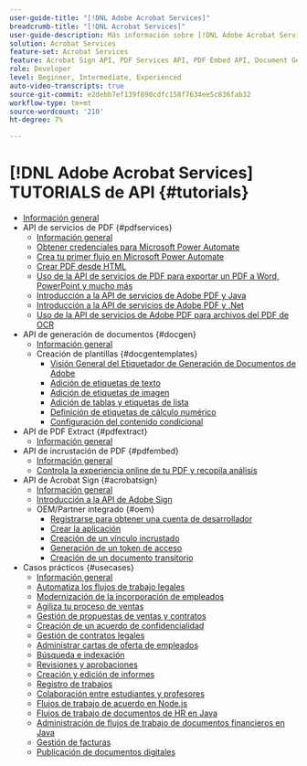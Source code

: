 ```yaml
---
user-guide-title: "[!DNL Adobe Acrobat Services]"
breadcrumb-title: "[!DNL Acrobat Services]"
user-guide-description: Más información sobre [!DNL Adobe Acrobat Services]
solution: Acrobat Services
feature-set: Acrobat Services
feature: Acrobat Sign API, PDF Services API, PDF Embed API, Document Generation API
role: Developer
level: Beginner, Intermediate, Experienced
auto-video-transcripts: true
source-git-commit: e2debb7ef139f890cdfc158f7634ee5c836fab32
workflow-type: tm+mt
source-wordcount: '210'
ht-degree: 7%

---
```



# [!DNL Adobe Acrobat Services] TUTORIALS de API {#tutorials}

+ [Información general](overview.md)
+ API de servicios de PDF {#pdfservices}
   + [Información general](pdfservices/overview-pdfservices.md)
   + [Obtener credenciales para Microsoft Power Automate](pdfservices/getting-credentials-power-automate.md)
   + [Crea tu primer flujo en Microsoft Power Automate](pdfservices/create-workflow-power-automate.md)
   + [Crear PDF desde HTML](pdfservices/createpdffromhtml.md)
   + [Uso de la API de servicios de PDF para exportar un PDF a Word, PowerPoint y mucho más](pdfservices/exportpdf.md)
   + [Introducción a la API de servicios de Adobe PDF y Java](pdfservices/gettingstartedjava.md)
   + [Introducción a la API de servicios de Adobe PDF y .Net](pdfservices/gettingstartednet.md)
   + [Uso de la API de servicios de Adobe PDF para archivos del PDF de OCR](pdfservices/ocr.md)
+ API de generación de documentos {#docgen}
   + [Información general](docgen/overview-docgen.md)
   + Creación de plantillas {#docgentemplates}
      + [Visión General del Etiquetador de Generación de Documentos de Adobe](docgen/taggeroverview.md)
      + [Adición de etiquetas de texto](docgen/taggeraddtexttags.md)
      + [Adición de etiquetas de imagen](docgen/taggeraddimagetags.md)
      + [Adición de tablas y etiquetas de lista](docgen/taggertables.md)
      + [Definición de etiquetas de cálculo numérico](docgen/taggercalculations.md)
      + [Configuración del contenido condicional](docgen/taggerconditional.md)
+ API de PDF Extract {#pdfextract}
   + [Información general](pdfextract/overview-extract.md)
+ API de incrustación de PDF {#pdfembed}
   + [Información general](pdfembed/overview-embed.md)
   + [Controla la experiencia online de tu PDF y recopila análisis](pdfembed/controlpdfexperience.md)
+ API de Acrobat Sign {#acrobatsign}
   + [Información general](acrobatsign/overview-sign.md)
   + [Introducción a la API de Adobe Sign](acrobatsign/signapi.md)
   + OEM/Partner integrado {#oem}
      + [Registrarse para obtener una cuenta de desarrollador](acrobatsign/sign-up-developer-account.md)
      + [Crear la aplicación](acrobatsign/creating-your-application.md)
      + [Creación de un vínculo incrustado](acrobatsign/creating-an-embed-link.md)
      + [Generación de un token de acceso](acrobatsign/generating-an-access-token.md)
      + [Creación de un documento transitorio](acrobatsign/creating-a-transient-document.md)
+ Casos prácticos {#usecases}
   + [Información general](usecases/overview-usecases.md)
   + [Automatiza los flujos de trabajo legales](usecases/automatelegalworkflows.md)
   + [Modernización de la incorporación de empleados](usecases/employeeonboarding.md)
   + [Agiliza tu proceso de ventas](usecases/acceleratesales.md)
   + [Gestión de propuestas de ventas y contratos](usecases/sales.md)
   + [Creación de un acuerdo de confidencialidad](usecases/nda.md)
   + [Gestión de contratos legales](usecases/legal.md)
   + [Administrar cartas de oferta de empleados](usecases/offer.md)
   + [Búsqueda e indexación](usecases/searching.md)
   + [Revisiones y aprobaciones](usecases/reviews.md)
   + [Creación y edición de informes](usecases/reportcreation.md)
   + [Registro de trabajos](usecases/jobposting.md)
   + [Colaboración entre estudiantes y profesores](usecases/educationcollab.md)
   + [Flujos de trabajo de acuerdo en Node.js](usecases/AgreementWorkflowsNodejs.md)
   + [Flujos de trabajo de documentos de HR en Java](usecases/HRAgreementWorkflowsJava.md)
   + [Administración de flujos de trabajo de documentos financieros en Java](usecases/FinanceWorkflowsJava.md)
   + [Gestión de facturas](usecases/invoices.md)
   + [Publicación de documentos digitales](usecases/ddppdfembedapi.md)

